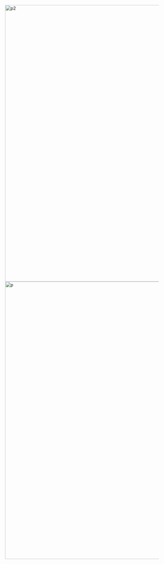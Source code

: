 
<img width="1722" height="907" alt="p2" src="https://github.com/user-attachments/assets/b54d41c2-6879-4f63-beee-17f54d47eca5" />

<img width="1726" height="910" alt="p" src="https://github.com/user-attachments/assets/2b0693e7-65d3-465e-9dd4-cdb6285b6347" />
